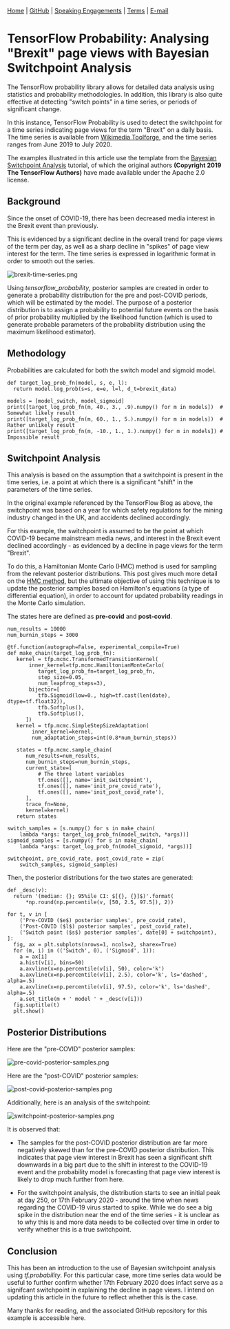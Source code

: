 [Home](https://mgcodesandstats.github.io/) |
[GitHub](https://github.com/mgcodesandstats) |
[Speaking Engagements](https://mgcodesandstats.github.io/speaking-engagements/) |
[Terms](https://mgcodesandstats.github.io/terms/) |
[E-mail](mailto:contact@michael-grogan.com)

# TensorFlow Probability: Analysing "Brexit" page views with Bayesian Switchpoint Analysis

The TensorFlow probability library allows for detailed data analysis using statistics and probability methodologies. In addition, this library is also quite effective at detecting "switch points" in a time series, or periods of significant change.

In this instance, TensorFlow Probability is used to detect the switchpoint for a time series indicating page views for the term "Brexit" on a daily basis. The time series is available from [Wikimedia Toolforge](https://pageviews.toolforge.org/?project=en.wikipedia.org&platform=all-access&agent=user&redirects=0&start=2019-06-13&end=2020-07-03&pages=Brexit), and the time series ranges from June 2019 to July 2020.

The examples illustrated in this article use the template from the [Bayesian Switchpoint Analysis](https://www.tensorflow.org/probability/examples/Bayesian_Switchpoint_Analysis#prerequisites) tutorial, of which the original authors **(Copyright 2019 The TensorFlow Authors)** have made available under the Apache 2.0 license.

## Background

Since the onset of COVID-19, there has been decreased media interest in the Brexit event than previously.

This is evidenced by a significant decline in the overall trend for page views of the term per day, as well as a sharp decline in "spikes" of page view interest for the term. The time series is expressed in logarithmic format in order to smooth out the series.

![brexit-time-series.png](brexit-time-series.png)

Using *tensorflow_probability*, posterior samples are created in order to generate a probability distribution for the pre and post-COVID periods, which will be estimated by the model. The purpose of a posterior distribution is to assign a probability to potential future events on the basis of prior probability multiplied by the likelihood function (which is used to generate probable parameters of the probability distribution using the maximum likelihood estimator).

## Methodology

Probabilities are calculated for both the switch model and sigmoid model.

```
def target_log_prob_fn(model, s, e, l):
  return model.log_prob(s=s, e=e, l=l, d_t=brexit_data)

models = [model_switch, model_sigmoid]
print([target_log_prob_fn(m, 40., 3., .9).numpy() for m in models])  # Somewhat likely result
print([target_log_prob_fn(m, 60., 1., 5.).numpy() for m in models])  # Rather unlikely result
print([target_log_prob_fn(m, -10., 1., 1.).numpy() for m in models]) # Impossible result
```

## Switchpoint Analysis

This analysis is based on the assumption that a switchpoint is present in the time series, i.e. a point at which there is a significant "shift" in the parameters of the time series.

In the original example referenced by the TensorFlow Blog as above, the switchpoint was based on a year for which safety regulations for the mining industry changed in the UK, and accidents declined accordingly.

For this example, the switchpoint is assumed to be the point at which COVID-19 became mainstream media news, and interest in the Brexit event declined accordingly - as evidenced by a decline in page views for the term "Brexit".

To do this, a Hamiltonian Monte Carlo (HMC) method is used for sampling from the relevant posterior distributions. This post gives much more detail on the [HMC method](https://colindcarroll.com/2019/04/11/hamiltonian-monte-carlo-from-scratch/), but the ultimate objective of using this technique is to update the posterior samples based on Hamilton's equations (a type of differential equation), in order to account for updated probability readings in the Monte Carlo simulation.

The states here are defined as **pre-covid** and **post-covid**.

```
num_results = 10000
num_burnin_steps = 3000

@tf.function(autograph=False, experimental_compile=True)
def make_chain(target_log_prob_fn):
   kernel = tfp.mcmc.TransformedTransitionKernel(
       inner_kernel=tfp.mcmc.HamiltonianMonteCarlo(
          target_log_prob_fn=target_log_prob_fn,
          step_size=0.05,
          num_leapfrog_steps=3),
       bijector=[
          tfb.Sigmoid(low=0., high=tf.cast(len(date), dtype=tf.float32)),
          tfb.Softplus(),
          tfb.Softplus(),
      ])
   kernel = tfp.mcmc.SimpleStepSizeAdaptation(
        inner_kernel=kernel,
        num_adaptation_steps=int(0.8*num_burnin_steps))

   states = tfp.mcmc.sample_chain(
      num_results=num_results,
      num_burnin_steps=num_burnin_steps,
      current_state=[
          # The three latent variables
          tf.ones([], name='init_switchpoint'),
          tf.ones([], name='init_pre_covid_rate'),
          tf.ones([], name='init_post_covid_rate'),
      ],
      trace_fn=None,
      kernel=kernel)
   return states

switch_samples = [s.numpy() for s in make_chain(
    lambda *args: target_log_prob_fn(model_switch, *args))]
sigmoid_samples = [s.numpy() for s in make_chain(
    lambda *args: target_log_prob_fn(model_sigmoid, *args))]

switchpoint, pre_covid_rate, post_covid_rate = zip(
    switch_samples, sigmoid_samples)
```

Then, the posterior distributions for the two states are generated:

```
def _desc(v):
  return '(median: {}; 95%ile CI: $[{}, {}]$)'.format(
      *np.round(np.percentile(v, [50, 2.5, 97.5]), 2))

for t, v in [
    ('Pre-COVID ($e$) posterior samples', pre_covid_rate),
    ('Post-COVID ($l$) posterior samples', post_covid_rate),
    ('Switch point ($s$) posterior samples', date[0] + switchpoint),
]:
  fig, ax = plt.subplots(nrows=1, ncols=2, sharex=True)
  for (m, i) in (('Switch', 0), ('Sigmoid', 1)):
    a = ax[i]
    a.hist(v[i], bins=50)
    a.axvline(x=np.percentile(v[i], 50), color='k')
    a.axvline(x=np.percentile(v[i], 2.5), color='k', ls='dashed', alpha=.5)
    a.axvline(x=np.percentile(v[i], 97.5), color='k', ls='dashed', alpha=.5)
    a.set_title(m + ' model ' + _desc(v[i]))
  fig.suptitle(t)
  plt.show()
```

## Posterior Distributions

Here are the "pre-COVID" posterior samples:

![pre-covid-posterior-samples.png](pre-covid-posterior-samples.png)

Here are the "post-COVID" posterior samples:

![post-covid-posterior-samples.png](post-covid-posterior-samples.png)

Additionally, here is an analysis of the switchpoint:

![switchpoint-posterior-samples.png](switchpoint-posterior-samples.png)

It is observed that:

- The samples for the post-COVID posterior distribution are far more negatively skewed than for the pre-COVID posterior distribution. This indicates that page view interest in Brexit has seen a significant shift downwards in a big part due to the shift in interest to the COVID-19 event and the probability model is forecasting that page view interest is likely to drop much further from here.

- For the switchpoint analysis, the distribution starts to see an initial peak at day 250, or 17th February 2020 - around the time when news regarding the COVID-19 virus started to spike. While we do see a big spike in the distribution near the end of the time series - it is unclear as to why this is and more data needs to be collected over time in order to verify whether this is a true switchpoint.

## Conclusion

This has been an introduction to the use of Bayesian switchpoint analysis using *tf.probability*. For this particular case, more time series data would be useful to further confirm whether 17th February 2020 does infact serve as a signifcant switchpoint in explaining the decline in page views. I intend on updating this article in the future to reflect whether this is the case.

Many thanks for reading, and the associated GitHub repository for this example is accessible here.